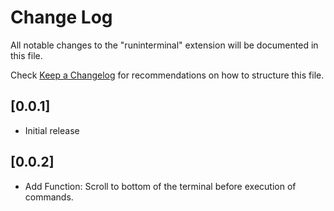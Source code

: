 # Change Log
All notable changes to the "runinterminal" extension will be documented in this file.

Check [Keep a Changelog](http://keepachangelog.com/) for recommendations on how to structure this file.

## [0.0.1]
- Initial release

## [0.0.2]
- Add Function: Scroll to bottom of the terminal before execution of commands.
